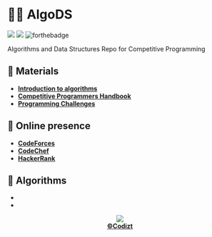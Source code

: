 # 👩‍💻 AlgoDS 
![](https://forthebadge.com/images/badges/made-with-c-plus-plus.svg)
![](https://forthebadge.com/images/badges/uses-brains.svg)
![forthebadge](https://forthebadge.com/images/badges/powered-by-coffee.svg)

Algorithms and Data Structures Repo for Competitive Programming

## 📕 **Materials**

- [**Introduction to algorithms**](Material/IntroductionToAlgorithms.pdf)
- [**Competitive Programmers Handbook**](Material/CompetitiveProgrammersHandbook.pdf)
- [**Programming Challenges**](Material/ProgrammingChallenges.pdf)

## 📢 **Online presence**
- [**CodeForces**](https://codeforces.com/profile/codizt)
- [**CodeChef**](https://www.codechef.com/users/codizt)
- [**HackerRank**](https://www.hackerrank.com/codizt)

## 📌 **Algorithms**

-
-

            
<p align="center"><img src="https://forthebadge.com/images/badges/built-with-love.svg"/><br/><a href="htpps://github.com/codizt"><b>©Codizt</b></a></p>